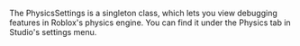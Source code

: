 The PhysicsSettings is a singleton class, which lets you view debugging
features in Roblox's physics engine. You can find it under the Physics tab in
Studio's settings menu.